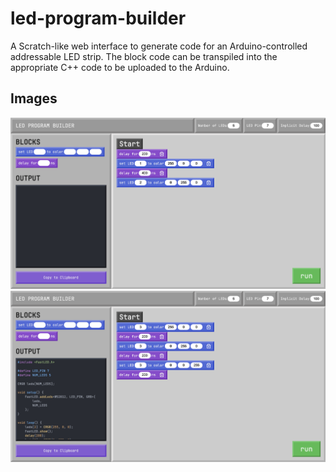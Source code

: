 # led-program-builder

A Scratch-like web interface to generate code for an Arduino-controlled addressable LED strip.
The block code can be transpiled into the appropriate C++ code to be uploaded to the Arduino.

## Images

![Demo Image 1](demo/image1.png)
![Demo Image 2](demo/image2.png)

